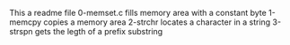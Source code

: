 This a readme file
0-memset.c fills memory area with a constant byte
1-memcpy copies a memory area
2-strchr locates a character in a string
3-strspn gets the legth of a prefix substring
